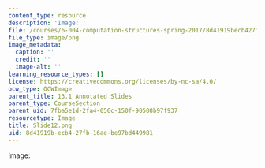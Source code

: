 ```yaml
---
content_type: resource
description: 'Image: '
file: /courses/6-004-computation-structures-spring-2017/8d41919becb427fb16aebe97bd449981_Slide12.png
file_type: image/png
image_metadata:
  caption: ''
  credit: ''
  image-alt: ''
learning_resource_types: []
license: https://creativecommons.org/licenses/by-nc-sa/4.0/
ocw_type: OCWImage
parent_title: 13.1 Annotated Slides
parent_type: CourseSection
parent_uid: 7fba5e1d-2fa4-056c-150f-90508b97f937
resourcetype: Image
title: Slide12.png
uid: 8d41919b-ecb4-27fb-16ae-be97bd449981
---
```

Image: 